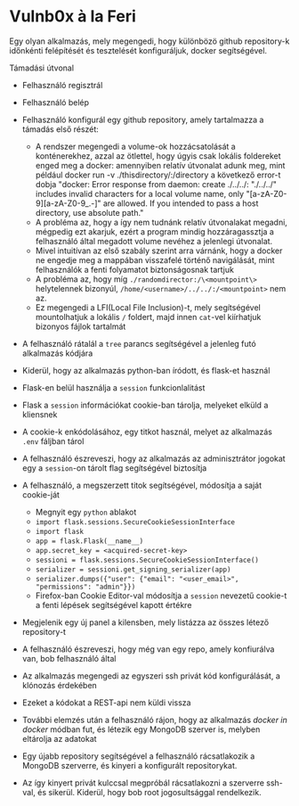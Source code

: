 # Vulnb0x à la Feri

Egy olyan alkalmazás, mely megengedi, hogy különbözö github repository-k időnkénti felépítését és tesztelését konfiguráljuk, docker segítségével.

Támadási útvonal

- Felhasználó regisztrál
- Felhasználó belép
- Felhasználó konfigurál egy github repository, amely tartalmazza a támadás első részét:
    - A rendszer megengedi a volume-ok hozzácsatolását a konténerekhez, azzal az ötlettel, hogy úgyis csak lokális foldereket enged meg a docker: amennyiben relatív útvonalat adunk meg, mint például docker run -v ./thisdirectory/:/directory a következő error-t dobja "docker: Error response from daemon: create ./../../: "./../../" includes invalid characters for a local volume name, only "[a-zA-Z0-9][a-zA-Z0-9_.-]" are allowed. If you intended to pass a host directory, use absolute path."
    - A probléma az, hogy a így nem tudnánk relatív útvonalakat megadni, mégpedig ezt akarjuk, ezért a program mindig hozzáragassztja a felhasználó által megadott volume nevéhez a jelenlegi útvonalat.
    - Mivel intuitívan az első szabály szerint arra várnánk, hogy a docker ne engedje meg a mappában visszafelé történő navigálását, mint felhasználók a fenti folyamatot biztonságosnak tartjuk
    - A probléma az, hogy míg `./randomdirector:/\<mountpoint\>` helytelennek bizonyúl, `/home/<username>/../../:/<mountpoint>` nem az.
    - Ez megengedi a LFI(Local File Inclusion)-t, mely segítségével mountolhatjuk a lokális `/` foldert, majd innen `cat`-vel kiírhatjuk bizonyos fájlok tartalmát
- A felhasználó rátalál a `tree` parancs segítségével a jelenleg futó alkalmazás kódjára
- Kiderül, hogy az alkalmazás python-ban íródott, és flask-et használ
- Flask-en belül használja a `session` funkcionlalitást
- Flask a `session` információkat cookie-ban tárolja, melyeket elküld a kliensnek
- A cookie-k enkódolásához, egy titkot használ, melyet az alkalmazás `.env` fáljban tárol
- A felhasználó észreveszi, hogy az alkalmazás az adminisztrátor jogokat egy a `session`-on tárolt flag segítségével biztosítja
- A felhasználó, a megszerzett titok segítségével, módosítja a saját cookie-ját
    - Megnyit egy `python` ablakot
    - `import flask.sessions.SecureCookieSessionInterface`
    - `import flask`
    - `app = flask.Flask(__name__)`
    - `app.secret_key = <acquired-secret-key>`
    - `sessioni = flask.sessions.SecureCookieSessionInterface()`
    - `serializer = sessioni.get_signing_serializer(app)`
    - `serializer.dumps({"user": {"email": "<user_email>", "permissions": "admin"}})`
    - Firefox-ban Cookie Editor-val módosítja a `session` nevezetű cookie-t a fenti lépések segítségével kapott értékre

- Megjelenik egy új panel a kilensben, mely listázza az összes létező repository-t
- A felhasználó észreveszi, hogy még van egy repo, amely konfiurálva van, bob felhasználó által
- Az alkalmazás megengedi az egyszeri ssh privát kód konfigurálását, a klónozás érdekében
- Ezeket a kódokat a REST-api nem küldi vissza
- További elemzés után a felhasználó rájon, hogy az alkalmazás _docker in docker_ módban fut, és létezik egy MongoDB szerver is, melyben eltárolja az adatokat
- Egy újabb repository segítségével a felhasználó rácsatlakozik a MongoDB szerverre, és kinyeri a konfigurált repositorykat.
- Az így kinyert privát kulccsal megpróbál rácsatlakozni a szerverre ssh-val, és sikerül. Kiderül, hogy bob root jogosultsággal rendelkezik.  

